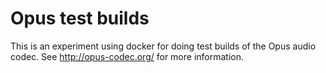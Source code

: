 # Opus test builds

This is an experiment using docker for doing test builds of
the Opus audio codec. See http://opus-codec.org/ for more
information.
